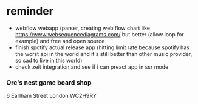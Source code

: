 # reminder

- webflow webapp (parser, creating web flow chart like https://www.websequencediagrams.com/ but better (allow loop for example) and free and open source
- finish spotify actual release app (hitting limit rate because spotify has the worst api in the world and it's still better than other music provider, so sad to live in this world)
- check zeit integration and see if i can preact app in ssr mode




### Orc's nest game board shop
6 Earlham Street
London
WC2H9RY
